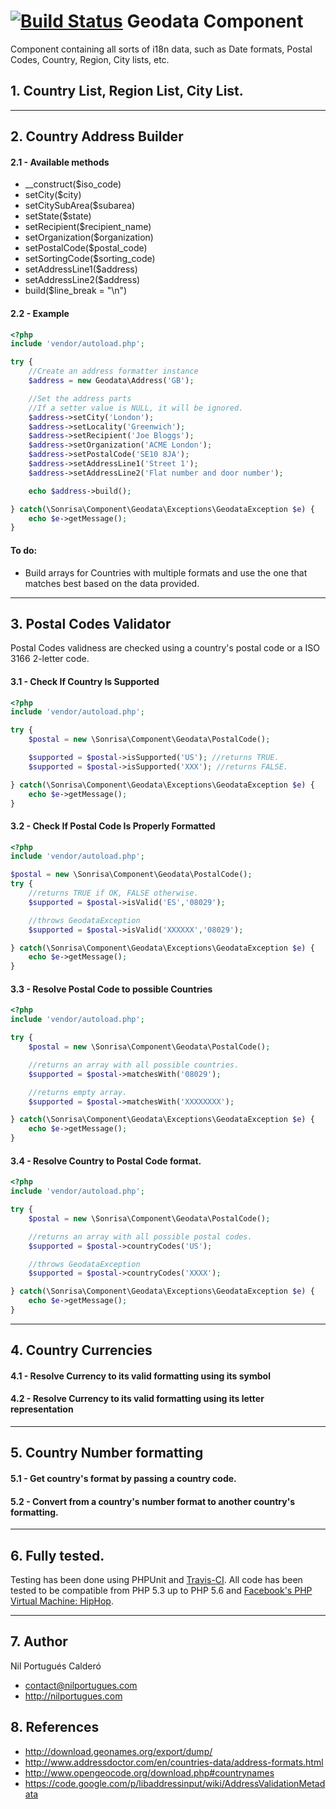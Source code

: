 [![Build Status](https://travis-ci.org/sonrisa/geodata-component.png)](https://travis-ci.org/sonrisa/geodata-component) Geodata Component
=================

Component containing all sorts of i18n data, such as Date formats, Postal Codes, Country, Region, City lists, etc.

<a name="block1"></a>
## 1. Country List, Region List, City List.

---

<a name="block2"></a>
## 2. Country Address Builder

#### 2.1 - Available methods

- __construct($iso_code)
- setCity($city)
- setCitySubArea($subarea)
- setState($state)
- setRecipient($recipient_name)
- setOrganization($organization)
- setPostalCode($postal_code)
- setSortingCode($sorting_code)
- setAddressLine1($address)
- setAddressLine2($address)
- build($line_break = "\n")

#### 2.2 - Example
```php
<?php
include 'vendor/autoload.php';

try {
    //Create an address formatter instance
    $address = new Geodata\Address('GB');

    //Set the address parts
    //If a setter value is NULL, it will be ignored.
    $address->setCity('London');
    $address->setLocality('Greenwich');
    $address->setRecipient('Joe Bloggs');
    $address->setOrganization('ACME London');
    $address->setPostalCode('SE10 8JA');
    $address->setAddressLine1('Street 1');
    $address->setAddressLine2('Flat number and door number');

    echo $address->build();

} catch(\Sonrisa\Component\Geodata\Exceptions\GeodataException $e) {
    echo $e->getMessage();
}
```

#### To do:

- Build arrays for Countries with multiple formats and use the one that matches best based on the data provided.

---

<a name="block3"></a>
## 3. Postal Codes Validator

Postal Codes validness are checked using a country's postal code or a ISO 3166 2-letter code.

<a name="block31"></a>
#### 3.1 - Check If Country Is Supported

```php
<?php
include 'vendor/autoload.php';

try {
    $postal = new \Sonrisa\Component\Geodata\PostalCode();

    $supported = $postal->isSupported('US'); //returns TRUE.
    $supported = $postal->isSupported('XXX'); //returns FALSE.

} catch(\Sonrisa\Component\Geodata\Exceptions\GeodataException $e) {
    echo $e->getMessage();
}
```

<a name="block32"></a>
#### 3.2 - Check If Postal Code Is Properly Formatted

```php
<?php
include 'vendor/autoload.php';

$postal = new \Sonrisa\Component\Geodata\PostalCode();
try {
    //returns TRUE if OK, FALSE otherwise.
    $supported = $postal->isValid('ES','08029');

    //throws GeodataException
    $supported = $postal->isValid('XXXXXX','08029');

} catch(\Sonrisa\Component\Geodata\Exceptions\GeodataException $e) {
    echo $e->getMessage();
}
```

<a name="block33"></a>
#### 3.3 - Resolve Postal Code to possible Countries

```php
<?php
include 'vendor/autoload.php';

try {
    $postal = new \Sonrisa\Component\Geodata\PostalCode();

    //returns an array with all possible countries.
    $supported = $postal->matchesWith('08029');

    //returns empty array.
    $supported = $postal->matchesWith('XXXXXXXX');

} catch(\Sonrisa\Component\Geodata\Exceptions\GeodataException $e) {
    echo $e->getMessage();
}
```

<a name="block34"></a>
#### 3.4 - Resolve Country to Postal Code format.

```php
<?php
include 'vendor/autoload.php';

try {
    $postal = new \Sonrisa\Component\Geodata\PostalCode();

    //returns an array with all possible postal codes.
    $supported = $postal->countryCodes('US');

    //throws GeodataException
    $supported = $postal->countryCodes('XXXX');

} catch(\Sonrisa\Component\Geodata\Exceptions\GeodataException $e) {
    echo $e->getMessage();
}
```

---

<a name="block4"></a>
## 4. Country Currencies

<a name="block41"></a>
#### 4.1 - Resolve Currency to its valid formatting using its symbol

<a name="block42"></a>
#### 4.2 - Resolve Currency to its valid formatting using its letter representation

---

<a name="block5"></a>
## 5. Country Number formatting

<a name="block51"></a>
#### 5.1 - Get country's format by passing a country code.

<a name="block52"></a>
#### 5.2 - Convert from a country's number format to another country's formatting.

---

<a name="block6"></a>
## 6. Fully tested.
Testing has been done using PHPUnit and [Travis-CI](https://travis-ci.org). All code has been tested to be compatible from PHP 5.3 up to PHP 5.6 and [Facebook's PHP Virtual Machine: HipHop](http://hiphop-php.com).

---

<a name="block7"></a>
## 7. Author
Nil Portugués Calderó
 - <contact@nilportugues.com>
 - http://nilportugues.com

<a name="references"></a>
## 8. References

- http://download.geonames.org/export/dump/
- http://www.addressdoctor.com/en/countries-data/address-formats.html
- http://www.opengeocode.org/download.php#countrynames
- https://code.google.com/p/libaddressinput/wiki/AddressValidationMetadata
